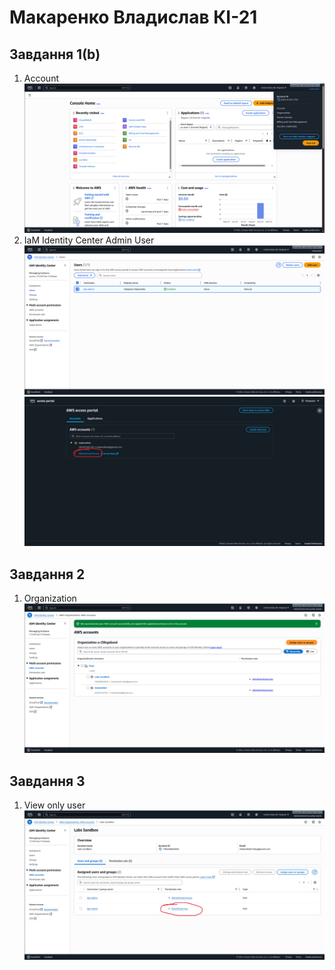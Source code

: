 # Макаренко Владислав КІ-21

## Завдання 1(b)
1) Account 
![first task](./task-1/1.png)
2) IaM Identity Center Admin User 
![first task](./task-1/2.png)
![first task](./task-1/3.png)

## Завдання 2
1) Organization
![second task](./task-2/1.png)

## Завдання 3
1) View only user
![third task](./task-3/1.png)